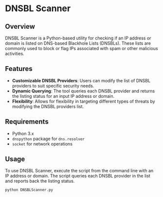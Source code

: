 # DNSBL Scanner

## Overview
DNSBL Scanner is a Python-based utility for checking if an IP address or domain is listed on DNS-based Blackhole Lists (DNSBLs). These lists are commonly used to block or flag IPs associated with spam or other malicious activities.

## Features
- **Customizable DNSBL Providers**: Users can modify the list of DNSBL providers to suit specific security needs.
- **Dynamic Querying**: The tool queries each DNSBL provider and returns the listing status for an input IP address or domain.
- **Flexibility**: Allows for flexibility in targeting different types of threats by modifying the DNSBL providers list.

## Requirements
- Python 3.x
- `dnspython` package for `dns.resolver`
- `socket` for network operations

## Usage
To use DNSBL Scanner, execute the script from the command line with an IP address or domain. The script queries each DNSBL provider in the list and reports back the listing status.

```bash
python DNSBLScanner.py
